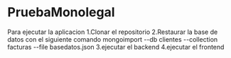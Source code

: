 # PruebaMonolegal

Para ejecutar la aplicacion
1.Clonar el repositorio
2.Restaurar la base de datos con el siguiente comando
   mongoimport --db clientes --collection facturas --file basedatos.json
3.ejecutar el backend
4.ejecutar el frontend
